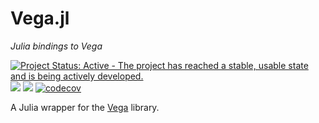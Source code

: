 # Vega.jl

_Julia bindings to Vega_

[![Project Status: Active - The project has reached a stable, usable state and is being actively developed.](http://www.repostatus.org/badges/latest/active.svg)](http://www.repostatus.org/#active)
[![](https://img.shields.io/badge/docs-stable-blue.svg)](https://www.queryverse.org/Vega.jl/stable/)
![](https://github.com/queryverse/Vega.jl/workflows/Run%20tests/badge.svg)
[![codecov](https://codecov.io/gh/queryverse/Vega.jl/branch/master/graph/badge.svg)](https://codecov.io/gh/queryverse/Vega.jl)

A Julia wrapper for the [Vega](https://vega.github.io/vega/) library.
